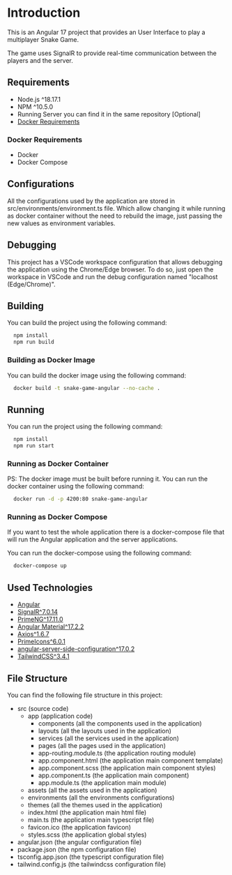 # Introduction

This is an Angular 17 project that provides an User Interface to play a multiplayer Snake Game.

The game uses SignalR to provide real-time communication between the players and the server.

## Requirements

- Node.js ^18.17.1
- NPM ^10.5.0
- Running Server you can find it in the same repository
[Optional]
- [Docker Requirements](#docker-requirements)

### Docker Requirements

- Docker
- Docker Compose

## Configurations

All the configurations used by the application are stored in src/environments/environment.ts file.
Which allow changing it while running as docker container without the need to rebuild the image, just passing the new values as environment variables.

## Debugging

This project has a VSCode workspace configuration that allows debugging the application using the Chrome/Edge browser.
To do so, just open the workspace in VSCode and run the debug configuration named "localhost (Edge/Chrome)".

## Building

You can build the project using the following command:

```bash
  npm install
  npm run build
```

### Building as Docker Image

You can build the docker image using the following command:

```bash
  docker build -t snake-game-angular --no-cache .
```

## Running

You can run the project using the following command:

```bash
  npm install
  npm run start
```

### Running as Docker Container

PS: The docker image must be built before running it.
You can run the docker container using the following command:

```bash
  docker run -d -p 4200:80 snake-game-angular
```

### Running as Docker Compose

If you want to test the whole application there is a docker-compose file that will run the Angular application and the server applications.

You can run the docker-compose using the following command:

```bash
  docker-compose up
```

## Used Technologies

- [Angular](https://angular.io/)
- [SignalR^7.0.14](https://www.npmjs.com/package/@microsoft/signalr)
- [PrimeNG^17.11.0](https://www.primefaces.org/primeng/)
- [Angular Material^17.2.2](https://material.angular.io/)
- [Axios^1.6.7](https://www.npmjs.com/package/axios)
- [PrimeIcons^6.0.1](https://www.primefaces.org/primeicons/)
- [angular-server-side-configuration^17.0.2](https://www.npmjs.com/package/angular-server-side-configuration)
- [TailwindCSS^3.4.1](https://tailwindcss.com/)

## File Structure

You can find the following file structure in this project:

- src (source code)
  - app (application code)
    - components (all the components used in the application)
    - layouts (all the layouts used in the application)
    - services (all the services used in the application)
    - pages (all the pages used in the application)
    - app-routing.module.ts (the application routing module)
    - app.component.html (the application main component template)
    - app.component.scss (the application main component styles)
    - app.component.ts (the application main component)
    - app.module.ts (the application main module)
  - assets (all the assets used in the application)
  - environments (all the environments configurations)
  - themes (all the themes used in the application)
  - index.html (the application main html file)
  - main.ts (the application main typescript file)
  - favicon.ico (the application favicon)
  - styles.scss (the application global styles)
- angular.json (the angular configuration file)
- package.json (the npm configuration file)
- tsconfig.app.json (the typescript configuration file)
- tailwind.config.js (the tailwindcss configuration file)
